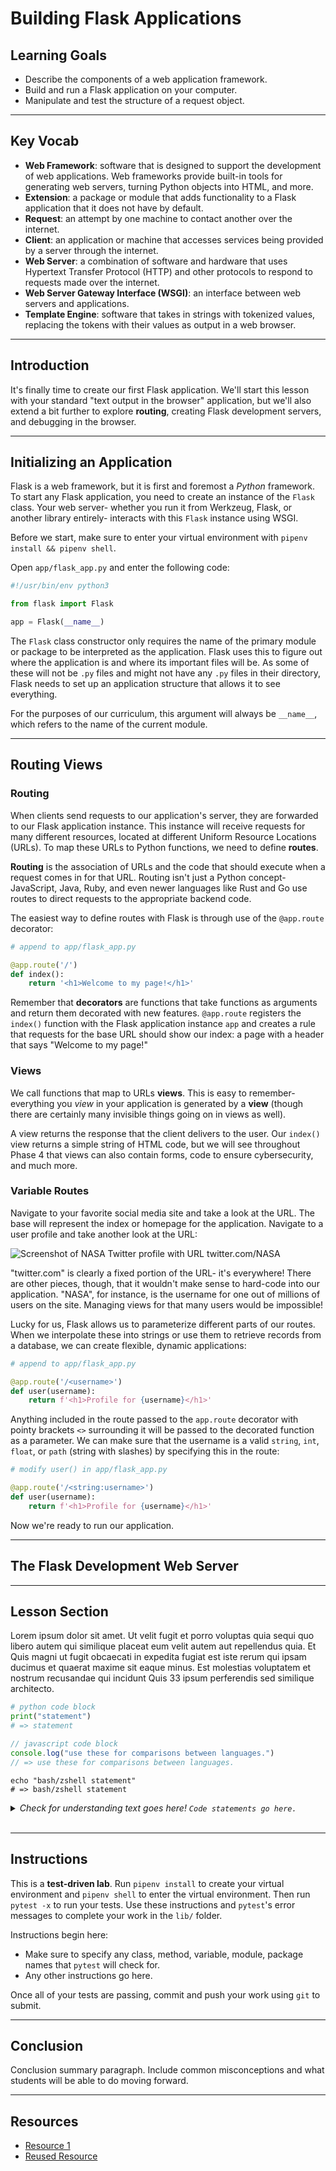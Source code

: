 # Building Flask Applications

## Learning Goals

- Describe the components of a web application framework.
- Build and run a Flask application on your computer.
- Manipulate and test the structure of a request object.

***

## Key Vocab

- **Web Framework**: software that is designed to support the development of
  web applications. Web frameworks provide built-in tools for generating web
  servers, turning Python objects into HTML, and more.
- **Extension**: a package or module that adds functionality to a Flask
  application that it does not have by default.
- **Request**: an attempt by one machine to contact another over the internet.
- **Client**: an application or machine that accesses services being provided
  by a server through the internet.
- **Web Server**: a combination of software and hardware that uses Hypertext
  Transfer Protocol (HTTP) and other protocols to respond to requests made
  over the internet.
- **Web Server Gateway Interface (WSGI)**: an interface between web servers
  and applications.
- **Template Engine**: software that takes in strings with tokenized
  values, replacing the tokens with their values as output in a web browser.

***

## Introduction

It's finally time to create our first Flask application. We'll start this
lesson with your standard "text output in the browser" application, but we'll
also extend a bit further to explore **routing**, creating Flask development
servers, and debugging in the browser.

***

## Initializing an Application

Flask is a web framework, but it is first and foremost a _Python_ framework.
To start any Flask application, you need to create an instance of the `Flask`
class. Your web server- whether you run it from Werkzeug, Flask, or another
library entirely- interacts with this `Flask` instance using WSGI.

Before we start, make sure to enter your virtual environment with `pipenv install
&& pipenv shell`.

Open `app/flask_app.py` and enter the following code:

```py
#!/usr/bin/env python3

from flask import Flask

app = Flask(__name__)

```

The `Flask` class constructor only requires the name of the primary module or
package to be interpreted as the application. Flask uses this to figure out
where the application is and where its important files will be. As some of these
will not be `.py` files and might not have any `.py` files in their directory,
Flask needs to set up an application structure that allows it to see everything.

For the purposes of our curriculum, this argument will always be `__name__`,
which refers to the name of the current module.

***

## Routing Views

### Routing

When clients send requests to our application's server, they are forwarded to
our Flask application instance. This instance will receive requests for many
different resources, located at different Uniform Resource Locations (URLs).
To map these URLs to Python functions, we need to define **routes**.

**Routing** is the association of URLs and the code that should execute when a
request comes in for that URL. Routing isn't just a Python concept- JavaScript,
Java, Ruby, and even newer languages like Rust and Go use routes to direct
requests to the appropriate backend code.

The easiest way to define routes with Flask is through use of the `@app.route`
decorator:

```py
# append to app/flask_app.py

@app.route('/')
def index():
    return '<h1>Welcome to my page!</h1>'

```

Remember that **decorators** are functions that take functions as arguments and
return them decorated with new features. `@app.route` registers the `index()`
function with the Flask application instance `app` and creates a rule that
requests for the base URL should show our index: a page with a header that says
"Welcome to my page!"

### Views

We call functions that map to URLs **views**. This is easy to remember-
everything you _view_ in your application is generated by a **view** (though
there are certainly many invisible things going on in views as well).

A view returns the response that the client delivers to the user. Our `index()`
view returns a simple string of HTML code, but we will see throughout Phase 4
that views can also contain forms, code to ensure cybersecurity, and much more.

### Variable Routes

Navigate to your favorite social media site and take a look at the URL. The base
will represent the index or homepage for the application. Navigate to a user
profile and take another look at the URL:

![Screenshot of NASA Twitter profile with URL twitter.com/NASA](
https://curriculum-content.s3.amazonaws.com/python/twitter_nasa_screenshot.png)

"twitter.com" is clearly a fixed portion of the URL- it's everywhere! There are
other pieces, though, that it wouldn't make sense to hard-code into our
application. "NASA", for instance, is the username for one out of millions of
users on the site. Managing views for that many users would be impossible!

Lucky for us, Flask allows us to parameterize different parts of our routes.
When we interpolate these into strings or use them to retrieve records from a
database, we can create flexible, dynamic applications:

```py
# append to app/flask_app.py

@app.route('/<username>')
def user(username):
    return f'<h1>Profile for {username}</h1>'

```

Anything included in the route passed to the `app.route` decorator with pointy
brackets `<>` surrounding it will be passed to the decorated function as a
parameter. We can make sure that the username is a valid `string`, `int`,
`float`, or `path` (string with slashes) by specifying this in the route:

```py
# modify user() in app/flask_app.py

@app.route('/<string:username>')
def user(username):
    return f'<h1>Profile for {username}</h1>'

```

Now we're ready to run our application.

***

## The Flask Development Web Server

***

## Lesson Section

Lorem ipsum dolor sit amet. Ut velit fugit et porro voluptas quia sequi quo
libero autem qui similique placeat eum velit autem aut repellendus quia. Et
Quis magni ut fugit obcaecati in expedita fugiat est iste rerum qui ipsam
ducimus et quaerat maxime sit eaque minus. Est molestias voluptatem et nostrum
recusandae qui incidunt Quis 33 ipsum perferendis sed similique architecto.

```py
# python code block
print("statement")
# => statement
```

```js
// javascript code block
console.log("use these for comparisons between languages.")
// => use these for comparisons between languages.
```

```console
echo "bash/zshell statement"
# => bash/zshell statement
```

<details>
  <summary>
    <em>Check for understanding text goes here! <code>Code statements go here.</code></em>
  </summary>

  <h3>Answer.</h3>
  <p>Elaboration on answer.</p>
</details>
<br/>

***

## Instructions

This is a **test-driven lab**. Run `pipenv install` to create your virtual
environment and `pipenv shell` to enter the virtual environment. Then run
`pytest -x` to run your tests. Use these instructions and `pytest`'s error
messages to complete your work in the `lib/` folder.

Instructions begin here:

- Make sure to specify any class, method, variable, module, package names
  that `pytest` will check for.
- Any other instructions go here.

Once all of your tests are passing, commit and push your work using `git` to
submit.

***

## Conclusion

Conclusion summary paragraph. Include common misconceptions and what students
will be able to do moving forward.

***

## Resources

- [Resource 1](https://www.python.org/doc/essays/blurb/)
- [Reused Resource][reused resource]

[reused resource]: https://docs.python.org/3/
